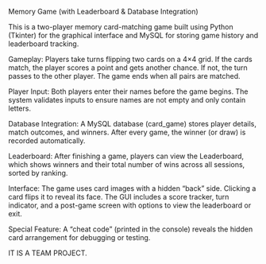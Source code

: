 Memory Game (with Leaderboard & Database Integration)

This is a two-player memory card-matching game built using Python (Tkinter) for the graphical interface and MySQL for storing game history and leaderboard tracking.

Gameplay:
Players take turns flipping two cards on a 4×4 grid. If the cards match, the player scores a point and gets another chance. If not, the turn passes to the other player. The game ends when all pairs are matched.

Player Input:
Both players enter their names before the game begins. The system validates inputs to ensure names are not empty and only contain letters.

Database Integration:
A MySQL database (card_game) stores player details, match outcomes, and winners. After every game, the winner (or draw) is recorded automatically.

Leaderboard:
After finishing a game, players can view the Leaderboard, which shows winners and their total number of wins across all sessions, sorted by ranking.

Interface:
The game uses card images with a hidden “back” side. Clicking a card flips it to reveal its face. The GUI includes a score tracker, turn indicator, and a post-game screen with options to view the leaderboard or exit.

Special Feature:
A “cheat code” (printed in the console) reveals the hidden card arrangement for debugging or testing.

IT IS A TEAM PROJECT.
